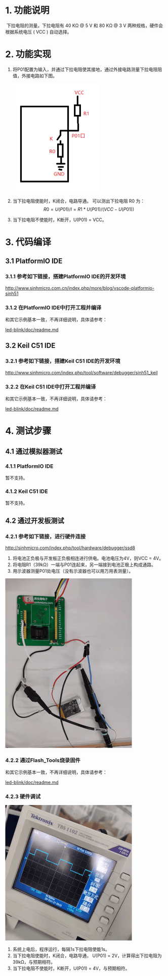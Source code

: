 # 1. 功能说明
​		下拉电阻的测量。下拉电阻有 40 KΩ @ 5 V 和 80 KΩ @ 3 V 两种规格，硬件会根据系统电压 ( VCC ) 自动选择。

# 2. 功能实现

1. 将P01配置为输入，并通过下拉电阻使其接地，通过外接电路测量下拉电阻阻值，外接电路如下图。

   ![](./1.GIF)

2. 当下拉电阻使能时，K闭合，电路导通。 可以测出下拉电阻 R0 为：
$$
R0 = U(P01)/I = R1*U(P01)/(VCC-U(P01))
$$

3. 当下拉电阻不使能时，K断开，U(P01) = VCC。 



# 3. 代码编译

## 3.1 PlatformIO IDE

### 3.1.1 参考如下链接，搭建PlatformIO IDE的开发环境

http://www.sinhmicro.com.cn/index.php/more/blog/vscode-platformio-sinh51

### 3.1.2 在PlatformIO IDE中打开工程并编译

和其它示例基本一致，不再详细说明，具体请参考：

[led-blink/doc/readme.md](../../led-blink/doc/readme.md)

## 3.2 Keil C51 IDE

### 3.2.1 参考如下链接，搭建Keil C51 IDE的开发环境

http://www.sinhmicro.com/index.php/tool/software/debugger/sinh51_keil

### 3.2.2 在Keil C51 IDE中打开工程并编译

和其它示例基本一致，不再详细说明，具体请参考：

[led-blink/doc/readme.md](../../led-blink/doc/readme.md)

# 4. 测试步骤

## 4.1 通过模拟器测试
### 4.1.1 PlatformIO IDE

暂不支持。

### 4.1.2 Keil C51 IDE
暂不支持。

## 4.2 通过开发板测试

### 4.2.1 参考如下链接，进行硬件连接

http://sinhmicro.com/index.php/tool/hardware/debugger/ssd8

1. 将电池正负极与开发板正负极相连进行供电。电池电压为4V，则VCC = 4V。
2. 将电阻R1（39kΩ）一端与P01连起来，另一端接到电池正极上构成通路。
3. 用示波器测量P01处电压（没有示波器也可以用万用表测量）。

![](./pulldown.gif)

### 4.2.2 通过Flash_Tools烧录固件

和其它示例基本一致，不再详细说明，具体请参考：

[led-blink/doc/readme.md](../../led-blink/doc/readme.md)

### 4.2.3 硬件调试

![](./hardware-test.gif)

1. 系统上电后，程序运行，每隔1s下拉电阻使能1s。
2. 当下拉电阻使能时，K闭合，电路导通， U(P01) = 2V，计算得出下拉电阻为39kΩ，与预期相符。
3. 当下拉电阻不使能时，K断开，U(P01) = 4V，与预期相符。

